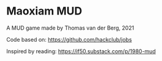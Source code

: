 # Maoxiam MUD

A MUD game made by Thomas van der Berg, 2021

Code based on: https://github.com/hackclub/jobs

Inspired by reading: https://if50.substack.com/p/1980-mud

